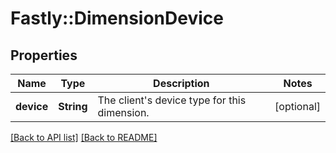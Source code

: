 # Fastly::DimensionDevice

## Properties

| Name | Type | Description | Notes |
| ---- | ---- | ----------- | ----- |
| **device** | **String** | The client&#39;s device type for this dimension. | [optional] |

[[Back to API list]](../../README.md#endpoints) [[Back to README]](../../README.md)

